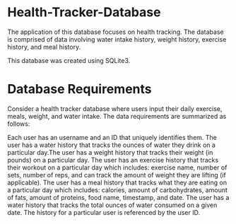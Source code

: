 # Health-Tracker-Database
The application of this database focuses on health tracking. 
The database is comprised of data involving water intake history, weight history, exercise history, and meal history.

This database was created using SQLite3.

# Database Requirements
Consider a health tracker database where users input their daily exercise, meals, weight, and water intake. The data requirements are summarized as follows:

Each user has an username and an ID that uniquely identifies them. The user has a water history that tracks the ounces of water they drink on a particular day.The user has a weight history that tracks their weight (in pounds) on a particular day. The user has an exercise history that tracks their workout on a particular day which includes: exercise name, number of sets, number of reps, and can track the amount of weight they are lifting (if applicable). The user has a meal history that tracks what they are eating on a particular day which includes: calories, amount of carbohydrates, amount of fats, amount of proteins, food name, timestamp, and date. The user has a water history that tracks the total ounces of water consumed on a given date. The history for a particular user is referenced by the user ID.
